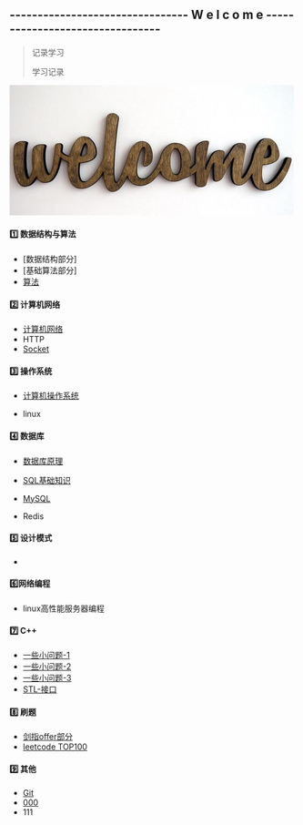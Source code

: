 ## -------------------------------- W  e  l  c  o  m  e --------------------------------

> 记录学习
>
> 学习记录

![2](https://github.com/song787/New-repository/blob/dev/welcome.jpg)



#### :one: 数据结构与算法

- [数据结构部分]
- [基础算法部分]
- [算法](https://github.com/song787/New-repository/blob/master/algorithm.md)

#### :two: 计算机网络

- [计算机网络](https://github.com/song787/New-repository/blob/master/computer_network.md)
- HTTP
- [Socket](https://github.com/song787/New-repository/blob/master/Socket.md)

#### :three: 操作系统

- [计算机操作系统](https://github.com/song787/New-repository/blob/master/OS.md)

- linux

#### :four: 数据库

  - [数据库原理](https://github.com/song787/New-repository/blob/master/Datebase.md)

  - [SQL基础知识](https://github.com/song787/New-repository/blob/master/SQL.md)

  - [MySQL](https://github.com/song787/New-repository/blob/master/MySQL.md)

  - Redis

#### :five: 设计模式

- 

#### :six: ​网络编程

- linux高性能服务器编程

#### :seven: C++

- [一些小问题-1](https://github.com/song787/New-repository/blob/master/C%2B%2B-1.md)
- [一些小问题-2](https://github.com/song787/New-repository/blob/master/C%2B%2B-2.md)
- [一些小问题-3](https://github.com/song787/New-repository/blob/master/C%2B%2B-3.md)
- [STL-接口](https://github.com/song787/New-repository/blob/master/STL-API.md)

#### :eight: 刷题

- [剑指offer部分](https://github.com/song787/New-repository/blob/master/jianzhiOFFER.md)
- [leetcode TOP100](https://github.com/song787/New-repository/blob/master/leetcode_top100.md)

#### :nine: 其他

- [Git](https://github.com/song787/New-repository/blob/master/Git.md)
- [000](https://github.com/song787/New-repository/blob/master/Ques_and_ans.md)
- 111



